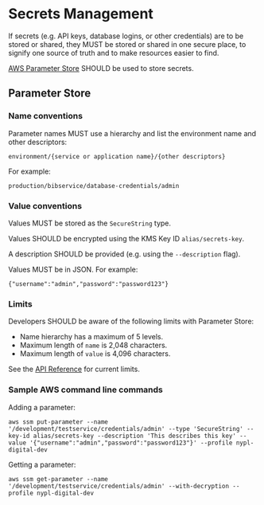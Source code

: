 # Secrets Management

If secrets (e.g. API keys, database logins, or other credentials) are to be stored or shared, they MUST be stored or shared in one secure place, to signify one source of truth and to make resources easier to find.

[AWS Parameter Store](http://docs.aws.amazon.com/systems-manager/latest/userguide/systems-manager-paramstore.html) SHOULD be used to store secrets.

## Parameter Store

### Name conventions

Parameter names MUST use a hierarchy and list the environment name and other descriptors:

```
environment/{service or application name}/{other descriptors}
```

For example:

```
production/bibservice/database-credentials/admin
```

### Value conventions

Values MUST be stored as the `SecureString` type.

Values SHOULD be encrypted using the KMS Key ID `alias/secrets-key`. 

A description SHOULD be provided (e.g. using the `--description` flag).

Values MUST be in JSON. For example:

```
{"username":"admin","password":"password123"}
```

### Limits

Developers SHOULD be aware of the following limits with Parameter Store:

- Name hierarchy has a maximum of 5 levels.
- Maximum length of `name` is 2,048 characters.
- Maximum length of `value` is 4,096 characters.

See the [API Reference](http://docs.aws.amazon.com/systems-manager/latest/APIReference/API_Parameter.html) for current limits.

### Sample AWS command line commands

Adding a parameter:

```
aws ssm put-parameter --name '/development/testservice/credentials/admin' --type 'SecureString' --key-id alias/secrets-key --description 'This describes this key' --value '{"username":"admin","password":"password123"}' --profile nypl-digital-dev
```

Getting a parameter:

```
aws ssm get-parameter --name '/development/testservice/credentials/admin' --with-decryption --profile nypl-digital-dev
```